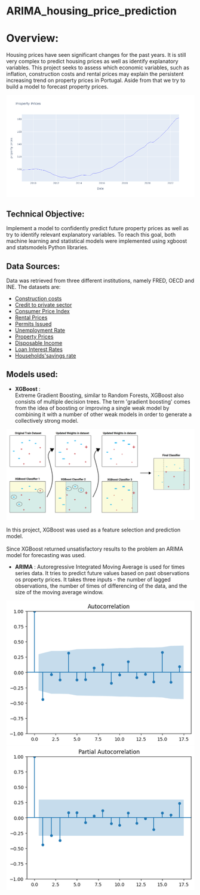 # ARIMA_housing_price_prediction



# Overview:

Housing prices have seen significant changes for the past years.
It is still very complex to predict housing prices as well as identify explanatory variables.
This project seeks to assess which economic variables, such as inflation, construction costs and
rental prices may explain the persistent increasing trend on property prices in Portugal. 
Aside from that we try to build a model to forecast property prices.

![screenshot1](images/property_prices_graph.png)


## Technical Objective:
Implement a model to confidently predict future property prices as well as try to identify 
relevant explanatory variables. To reach this goal, both machine learning and statistical models
were implemented using xgboost and statsmodels Python libraries.


## Data Sources:

Data was retrieved from three different institutions, namely FRED, OECD and INE.
The datasets are:
- [Construction costs](https://fred.stlouisfed.org/series/OPCNTB01PTM661N)
- [Credit to private sector](https://fred.stlouisfed.org/series/QPTPAMUSDA)
- [Consumer Price Index](https://fred.stlouisfed.org/series/PRTCPIALLMINMEI)
- [Rental Prices](https://fred.stlouisfed.org/series/CP0410PTM086NEST)
- [Permits Issued](https://fred.stlouisfed.org/series/PRTODCNPI03GPSAM)
- [Unemployment Rate](https://fred.stlouisfed.org/series/LRUN64TTPTQ156S)
- [Property Prices](https://fred.stlouisfed.org/series/QPTN628BIS)
- [Disposable Income](https://fred.stlouisfed.org/series/LRUN64TTPTQ156S)
- [Loan Interest Rates](https://www.pordata.pt/portugal/taxas+de+juro+sobre+novas+operacoes+de+emprestimos+(media+anual)+a+particulares+total+e+por+tipo+de+finalidade-2845)
- [Households'savings rate](https://www.pordata.pt/en/portugal/savings+rate+of+households-2340)



## Models used:

- **XGBoost** :  
Extreme Gradient Boosting, similar to Random Forests, 
XGBoost also consists of multiple decision trees. The term 'gradient boosting' comes from the idea of boosting or 
improving a single weak model by combining it with a number of other weak models in order 
to generate a collectively strong model.

![XGBoost](images/xgboost.png)

In this project, XGBoost was used as a feature selection and prediction model.<br><br>
Since XGBoost returned unsatisfactory results to the problem an ARIMA model for forecasting was used.
- **ARIMA** : 
Autoregressive Integrated Moving Average is used for times series data. It tries to predict
future values based on past observations os property prices. It takes three inputs - the
number of lagged observations, the number of times of differencing of the data, and 
the size of the moving average window.

![ACF](images/acf.png)
![PACF](images/pacf.png)